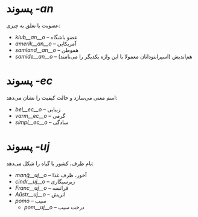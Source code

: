 # پسوند *<span dir="ltr">-an</span>*

عضویت یا تعلق به چیزی:

- *klub__an__o*    – عضو باشگاه
- *amerik__an__o*  – آمریکایی
- *samland__an__o* – هموطن
- *samide__an__o*  – هم‌اندیش (اسپرانتودانان معمولا با این واژه یکدیگر را می‌نامند)
 

# پسوند *<span dir="ltr">-ec</span>*

اسم معنی می‌سازد و حالت کیفیت را نشان می‌دهد:

- *bel__ec__o*   – زیبایی
- *varm__ec__o*  – گرمی
- *simpl__ec__o* – سادگی
 

# پسوند *<span dir="ltr">-uj</span>*

نام ظرف، کشور یا گیاه را شکل می‌دهد:

- *manĝ__uj__o*  – آخور، ظرف غذا
- *cindr__uj__o* – زیرسیگاری
- *Franc__uj__o* – فرانسه
- *Aŭstr__uj__o* – اتریش
- *pomo*   – سیب
	- *pom__uj__o*   – درخت سیب
